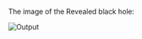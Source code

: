 The image of the Revealed black hole:


![Output](https://user-images.githubusercontent.com/88210093/145552281-34025413-97e7-4236-9ae0-144064ebd66a.jpg)
